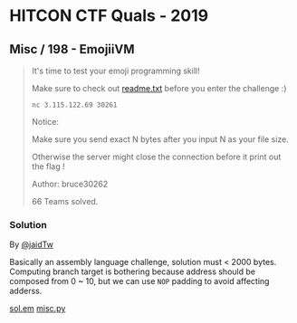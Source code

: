 # HITCON CTF Quals - 2019

## Misc / 198 - EmojiiVM

> It's time to test your emoji programming skill!
>
> Make sure to check out [readme.txt](./readme.txt) before you enter the challenge :)
>
> `nc 3.115.122.69 30261`
>
> Notice:
>
> Make sure you send exact N bytes after you input N as your file size.
>
> Otherwise the server might close the connection before it print out the flag !
>
>
> Author: bruce30262
>
> 66 Teams solved.

### Solution

By [@jaidTw](https://github.com/jaidTw)

Basically an assembly language challenge, solution must < 2000 bytes.
Computing branch target is bothering because address should be composed from 0 ~ 10, but we can use `NOP` padding to avoid affecting adderss.

[sol.em](./sol.em)
[misc.py](./misc.py)
